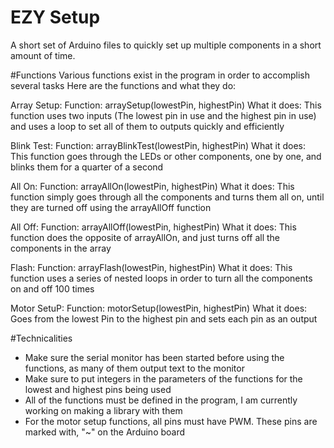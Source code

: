 # EZY Setup  
A short set of Arduino files to quickly set up multiple components in a short amount of time.

#Functions
Various functions exist in the program in order to accomplish several tasks
Here are the functions and what they do:

Array Setup:
Function: arraySetup(lowestPin, highestPin)
What it does: This function uses two inputs (The lowest pin in use and the highest pin in use) and uses a loop to set all of them to outputs quickly and efficiently
  
Blink Test:
Function: arrayBlinkTest(lowestPin, highestPin)
What it does: This function goes through the LEDs or other components, one by one, and blinks them for a quarter of a second
  
All On:
Function: arrayAllOn(lowestPin, highestPin)
What it does: This function simply goes through all the components and turns them all on, until they are turned off using the arrayAllOff function 
  
All Off:
Function: arrayAllOff(lowestPin, highestPin)
What it does: This function does the opposite of arrayAllOn, and just turns off all the components in the array
  
Flash:
Function: arrayFlash(lowestPin, highestPin)
What it does: This function uses a series of nested loops in order to turn all the components on and off 100 times

Motor SetuP:
Function: motorSetup(lowestPin, highestPin)
What it does: Goes from the lowest Pin to the highest pin and sets each pin as an output

#Technicalities 
- Make sure the serial monitor has been started before using the functions, as many of them output text to the monitor
- Make sure to put integers in the parameters of the functions for the lowest and highest pins being used
- All of the functions must be defined in the program, I am currently working on making a library with them 
- For the motor setup functions, all pins must have PWM. These pins are marked with, "~" on the Arduino board
